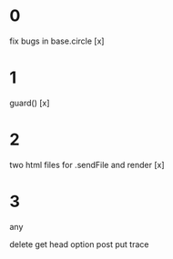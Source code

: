 
# 0 
fix bugs in base.circle [x]

# 1
guard()   [x]


# 2
two html files for .sendFile and render  [x]


# 3
any

delete
get
head
option
post
put
trace
